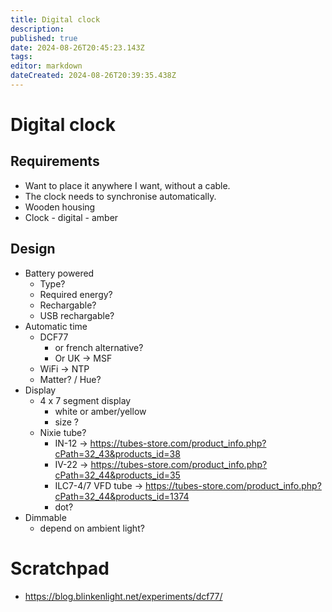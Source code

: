 ```yaml
---
title: Digital clock
description: 
published: true
date: 2024-08-26T20:45:23.143Z
tags: 
editor: markdown
dateCreated: 2024-08-26T20:39:35.438Z
---
```


# Digital clock

## Requirements

* Want to place it anywhere I want, without a cable.
* The clock needs to synchronise automatically.
* Wooden housing
* Clock - digital - amber

## Design

* Battery powered
  * Type?
  * Required energy?
  * Rechargable?
  * USB rechargable?
* Automatic time
  * DCF77
    * or french alternative?
    * Or UK -> MSF 
  * WiFi -> NTP
  * Matter? / Hue?
* Display
  * 4 x 7 segment display
    * white or amber/yellow
    * size ?
  * Nixie tube?
    * IN-12 -> https://tubes-store.com/product_info.php?cPath=32_43&products_id=38
    * IV-22 -> https://tubes-store.com/product_info.php?cPath=32_44&products_id=35
    * ILC7-4/7 VFD tube  -> https://tubes-store.com/product_info.php?cPath=32_44&products_id=1374
    * dot?
* Dimmable
  * depend on ambient light?

# Scratchpad

* https://blog.blinkenlight.net/experiments/dcf77/
